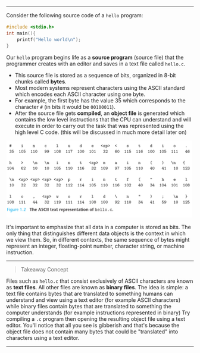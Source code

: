 _________
Consider the following source code of a `hello` program:
```c
#include <stdio.h>
int main(){
	printf("Hello world\n");
}
```

Our `hello` program begins life as a **source program** (source file) that the programmer creates with an editor and saves in a text file called `hello.c`.
- This source file is stored as a sequence of bits, organized in 8-bit chunks called **bytes**. 
- Most modern systems represent characters using the ASCII standard which encodes each ASCII character using one byte.
- For example, the first byte has the value 35 which corresponds to the character `#` (in bits it would be `00100011`).
- After the source file gets **compiled**, an **object file** is generated which contains the low level instructions that the CPU can understand and will execute in order to carry out the task that was represented using the high level C code. (this will be discussed in much more detail later on)

<img src="images/1.1.png" width="500">

It's important to emphasize that all data in a computer is stored as bits. The only thing that distinguishes different data objects is the context in which we view them.
So, in different contexts, the same sequence of bytes might represent an integer, floating-point number, character string, or machine instruction.
______

> Takeaway Concept

Files such as `hello.c` that consist exclusively of ASCII characters are known as **text files**. All other files are known as **binary files**.
The idea is simple: a text file contains bytes that are translated to something humans can understand and view using a text editor (for example ASCII characters) while binary files contain bytes that are translated to something the computer understands (for example instructions represented in binary)
Try compiling a `.c` program then opening the resulting object file using a text editor. You'll notice that all you see is gibberish and that's because the object file does not contain many bytes that could be "translated" into characters using a text editor.
_______


